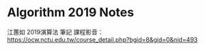# Algorithm 2019 Notes
江蕙如 2019演算法 筆記
課程影音：https://ocw.nctu.edu.tw/course_detail.php?bgid=8&gid=0&nid=493
